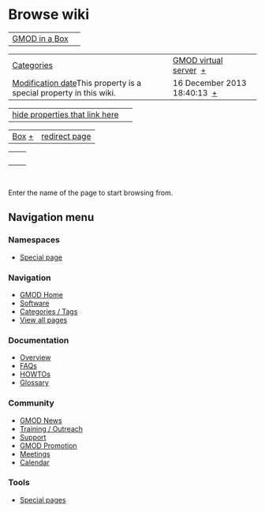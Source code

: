 



<span id="top"></span>




# <span dir="auto">Browse wiki</span>






|                                                      |     |
|------------------------------------------------------|-----|
| [GMOD in a Box](/wiki/GMOD_in_a_Box "GMOD in a Box") |     |

|  |  |
|----|----|
| [Categories](/wiki/Special%3ACategories "Special%3ACategories") | <span class="smwb-value">[GMOD virtual server](/wiki/Category%3AGMOD_virtual_server "Category%3AGMOD virtual server")  <span class="smwsearch">[+](/wiki/Special%3ASearchByProperty/GMOD-20virtual-20server "Special%3ASearchByProperty/GMOD-20virtual-20server")</span></span> |
| <span class="smw-highlighter" data-type="1" state="inline" data-title="Property"><span class="smwbuiltin">[Modification date](/wiki/Property:Modification_date "Property:Modification date")</span><span class="smwttcontent">This property is a special property in this wiki.</span></span> | <span class="smwb-value">16 December 2013 18:40:13  <span class="smwsearch">[+](/wiki/Special%3ASearchByProperty/Modification-20date/16-20December-202013-2018:40:13 "Special%3ASearchByProperty/Modification-20date/16-20December-202013-2018:40:13")</span></span> |

<span id="smw_browse_incoming"></span>

|  |  |
|----|----|
| [hide properties that link here](/mediawiki/index.php?title=Special:Browse&offset=0&dir=out&article=GMOD+in+a+Box)  |  |

|  |  |
|----|----|
| <span class="smwb-ivalue"><a href="/wiki/Box" class="mw-redirect" title="Box">Box</a> <span class="smwbrowse">[+](/wiki/Special%3ABrowse/Box "Special%3ABrowse/Box")</span></span> | [redirect page](/wiki/Special:ListRedirects "Special:ListRedirects") |

|     |     |
|-----|-----|
|     |     |

 

Enter the name of the page to start browsing from.  








## Navigation menu



### Namespaces

- <span id="ca-nstab-special">[Special
  page](/wiki/Special%3ABrowse/GMOD_in_a_Box "This is a special page, you cannot edit the page itself")</span>






### Navigation



- <span id="n-GMOD-Home">[GMOD Home](/wiki/Main_Page)</span>
- <span id="n-Software">[Software](/wiki/GMOD_Components)</span>
- <span id="n-Categories-.2F-Tags">[Categories /
  Tags](/wiki/Categories)</span>
- <span id="n-View-all-pages">[View all
  pages](/wiki/Special:AllPages)</span>




### Documentation



- <span id="n-Overview">[Overview](/wiki/Overview)</span>
- <span id="n-FAQs">[FAQs](/wiki/Category%3AFAQ)</span>
- <span id="n-HOWTOs">[HOWTOs](/wiki/Category%3AHOWTO)</span>
- <span id="n-Glossary">[Glossary](/wiki/Glossary)</span>




### Community



- <span id="n-GMOD-News">[GMOD News](/wiki/GMOD_News)</span>
- <span id="n-Training-.2F-Outreach">[Training /
  Outreach](/wiki/Training_and_Outreach)</span>
- <span id="n-Support">[Support](/wiki/Support)</span>
- <span id="n-GMOD-Promotion">[GMOD
  Promotion](/wiki/GMOD_Promotion)</span>
- <span id="n-Meetings">[Meetings](/wiki/Meetings)</span>
- <span id="n-Calendar">[Calendar](/wiki/Calendar)</span>




### Tools



- <span id="t-specialpages"><a href="/wiki/Special%3ASpecialPages" accesskey="q"
  title="A list of all special pages [q]">Special pages</a></span>








<!-- -->




